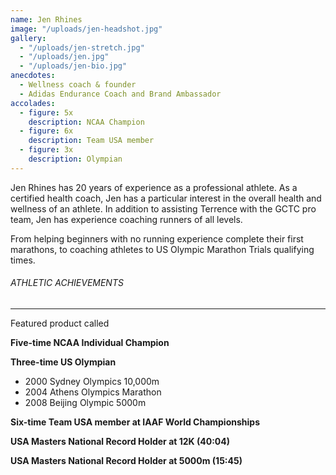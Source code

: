 ```yaml
---
name: Jen Rhines
image: "/uploads/jen-headshot.jpg"
gallery:
  - "/uploads/jen-stretch.jpg"
  - "/uploads/jen.jpg"
  - "/uploads/jen-bio.jpg"
anecdotes:
  - Wellness coach & founder
  - Adidas Endurance Coach and Brand Ambassador
accolades:
  - figure: 5x
    description: NCAA Champion
  - figure: 6x
    description: Team USA member
  - figure: 3x
    description: Olympian
---
```


Jen Rhines has 20 years of experience as a professional athlete. As a certified health coach, Jen has a particular interest in the overall health and wellness of an athlete. In addition to assisting Terrence with the GCTC pro team, Jen has experience coaching runners of all levels.

From helping beginners with no running experience complete their first marathons, to coaching athletes to US Olympic Marathon Trials qualifying times.

###### ATHLETIC ACHIEVEMENTS

---

Featured product called <Reference value="name" />

**Five-time NCAA Individual Champion**

**Three-time US Olympian**

- 2000 Sydney Olympics 10,000m
- 2004 Athens Olympics Marathon
- 2008 Beijing Olympic 5000m

**Six-time Team USA member at IAAF World Championships**

**USA Masters National Record Holder at 12K (40:04)**

**USA Masters National Record Holder at 5000m (15:45)**
